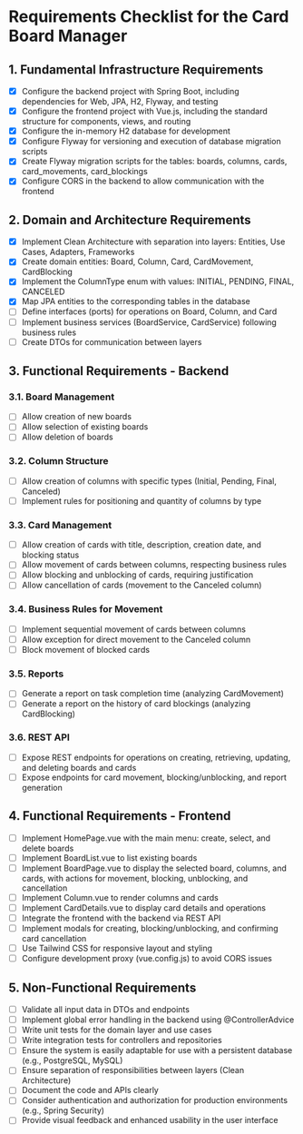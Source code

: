 # Requirements Checklist for the Card Board Manager

## 1. Fundamental Infrastructure Requirements
- [x] Configure the backend project with Spring Boot, including dependencies for Web, JPA, H2, Flyway, and testing
- [x] Configure the frontend project with Vue.js, including the standard structure for components, views, and routing
- [x] Configure the in-memory H2 database for development
- [x] Configure Flyway for versioning and execution of database migration scripts
- [x] Create Flyway migration scripts for the tables: boards, columns, cards, card_movements, card_blockings
- [x] Configure CORS in the backend to allow communication with the frontend

## 2. Domain and Architecture Requirements
- [x] Implement Clean Architecture with separation into layers: Entities, Use Cases, Adapters, Frameworks
- [x] Create domain entities: Board, Column, Card, CardMovement, CardBlocking
- [x] Implement the ColumnType enum with values: INITIAL, PENDING, FINAL, CANCELED
- [x] Map JPA entities to the corresponding tables in the database
- [ ] Define interfaces (ports) for operations on Board, Column, and Card
- [ ] Implement business services (BoardService, CardService) following business rules
- [ ] Create DTOs for communication between layers

## 3. Functional Requirements - Backend
### 3.1. Board Management
- [ ] Allow creation of new boards
- [ ] Allow selection of existing boards
- [ ] Allow deletion of boards

### 3.2. Column Structure
- [ ] Allow creation of columns with specific types (Initial, Pending, Final, Canceled)
- [ ] Implement rules for positioning and quantity of columns by type

### 3.3. Card Management
- [ ] Allow creation of cards with title, description, creation date, and blocking status
- [ ] Allow movement of cards between columns, respecting business rules
- [ ] Allow blocking and unblocking of cards, requiring justification
- [ ] Allow cancellation of cards (movement to the Canceled column)

### 3.4. Business Rules for Movement
- [ ] Implement sequential movement of cards between columns
- [ ] Allow exception for direct movement to the Canceled column
- [ ] Block movement of blocked cards

### 3.5. Reports
- [ ] Generate a report on task completion time (analyzing CardMovement)
- [ ] Generate a report on the history of card blockings (analyzing CardBlocking)

### 3.6. REST API
- [ ] Expose REST endpoints for operations on creating, retrieving, updating, and deleting boards and cards
- [ ] Expose endpoints for card movement, blocking/unblocking, and report generation

## 4. Functional Requirements - Frontend
- [ ] Implement HomePage.vue with the main menu: create, select, and delete boards
- [ ] Implement BoardList.vue to list existing boards
- [ ] Implement BoardPage.vue to display the selected board, columns, and cards, with actions for movement, blocking, unblocking, and cancellation
- [ ] Implement Column.vue to render columns and cards
- [ ] Implement CardDetails.vue to display card details and operations
- [ ] Integrate the frontend with the backend via REST API
- [ ] Implement modals for creating, blocking/unblocking, and confirming card cancellation
- [ ] Use Tailwind CSS for responsive layout and styling
- [ ] Configure development proxy (vue.config.js) to avoid CORS issues

## 5. Non-Functional Requirements
- [ ] Validate all input data in DTOs and endpoints
- [ ] Implement global error handling in the backend using @ControllerAdvice
- [ ] Write unit tests for the domain layer and use cases
- [ ] Write integration tests for controllers and repositories
- [ ] Ensure the system is easily adaptable for use with a persistent database (e.g., PostgreSQL, MySQL)
- [ ] Ensure separation of responsibilities between layers (Clean Architecture)
- [ ] Document the code and APIs clearly
- [ ] Consider authentication and authorization for production environments (e.g., Spring Security)
- [ ] Provide visual feedback and enhanced usability in the user interface
